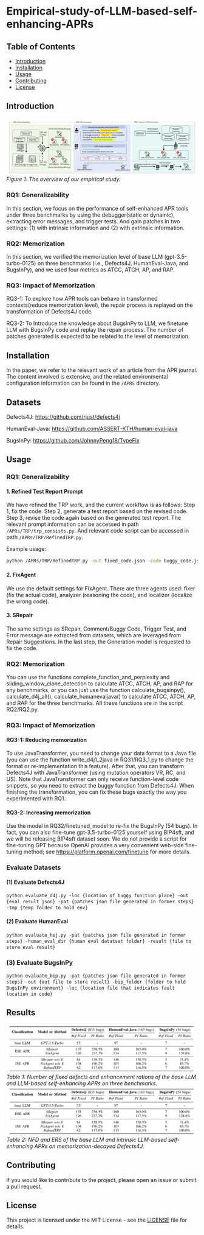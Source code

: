 # Empirical-study-of-LLM-based-self-enhancing-APRs

## Table of Contents
- [Introduction](#introduction)
- [Installation](#installation)
- [Usage](#usage)
- [Contributing](#contributing)
- [License](#license)

## Introduction
![overview](overview.png)
*Figure 1: The overview of our empirical study.*
### RQ1: Generalizability
In this section, we focus on the performance of self-enhanced APR tools under three benchmarks by using the debugger(static or dynamic), extracting error messages, and trigger tests. And gain patches in two settings: (1) with intrinsic information and (2) with extrinsic information. 
### RQ2: Memorization
In this section, we verified the memorization level of base LLM (gpt-3.5-turbo-0125) on three benchmarks (i.e., Defects4J, HumanEval-Java, and BugsInPy), and we used four metrics as ATCC, ATCH, AP, and RAP.
### RQ3: Impact of Memorization 
RQ3-1: To explore how APR tools can behave in transformed contexts(reduce memorization level), the repair process is replayed on the transformation of Defects4J code. 

RQ3-2: To Introduce the knowledge about BugsInPy to LLM, we finetune LLM with BugsInPy code and replay the repair process. The number of patches generated is expected to be related to the level of memorization.

## Installation
In the paper, we refer to the relevant work of an article from the APR journal. The content involved is extensive, and the related environmental configuration information can be found in the `/APRS` directory.

## Datasets
Defects4J: https://github.com/rjust/defects4j

HumanEval-Java: https://github.com/ASSERT-KTH/human-eval-java

BugsInPy: https://github.com/JohnnyPeng18/TypeFix


## Usage
### RQ1: Generalizability
#### 1. Refined Test Report Prompt
We have refined the TRP work, and the current workflow is as follows: Step 1, fix the code. Step 2, generate a test report based on the revised code. Step 3, revise the code again based on the generated test report. The relevant prompt information can be accessed in path `/APRs/TRP/trp_consists.py`. And relevant code script can be accessed in path `/APRs/TRP/RefinedTRP.py`.  
  
Example usage:
```bash
python /APRs/TRP/RefinedTRP.py -out fixed_code.json -code buggy_code.json -api YOUR_API_KEY -model gpt-3.5-turbo-0125 -lang Python
```

#### 2. FixAgent

We use the default settings for FixAgent. There are three agents used: fixer (fix the actual code), analyzer (reasoning the code), and localizer (localize the wrong code).

#### 3. SRepair

The same settings as SRepair, Comment/Buggy Code, Trigger Test, and Error message are extracted from datasets, which are leveraged from Repair Suggestions. In the last step, the Generation model is requested to fix the code.

### RQ2: Memorization
You can use the functions complete_function_and_perplexity and sliding_window_clone_detection to calculate ATCC, ATCH, AP, and RAP for any benchmarks, or you can just use the function calculate_bugsinpy(), calculate_d4j_all(), calculate_humanevaljava() to calculate ATCC, ATCH, AP, and RAP for the three benchmarks. All these functions are in the script RQ2/RQ2.py.

### RQ3: Impact of Memorization

#### RQ3-1: Reducing memorization
To use JavaTransformer, you need to change your data format to a Java file (you can use the function write_d4j1_2java in RQ31/RQ3_1.py to change the format or re-implementation this feature). After that, you can transform Defects4J with JavaTransformer (using mutation operators VR, RC, and US). Note that JavaTransformer can only receive function-level code snippets, so you need to extract the buggy function from Defects4J. When finishing the transformation, you can fix these bugs exactly the way you experimented with RQ1.  

#### RQ3-2: Increasing memorization
Use the model in RQ32/finetuned_model to re-fix the BugsInPy (54 bugs). In fact, you can also fine-tune gpt-3.5-turbo-0125 yourself using BIP4sft, and we will be releasing BIP4sft dataset soon. We do not provide a script for fine-tuning GPT because OpenAI provides a very convenient web-side fine-tuning method; see https://platform.openai.com/finetune for more details.

### Evaluate Datasets

#### (1) Evaluate Defects4J
```
python evaluate_d4j.py -loc {location of buggy function place} -out {eval result json} -pat {patches json file generated in former steps} -tmp {temp folder to hold env}
```
#### (2) Evaluate HumanEval
```
python evaluate_hej.py -pat {patches json file generated in former steps} -human_eval_dir {human eval datatset folder} -result {file to store eval result}
```

### (3) Evaluate BugsInPy
```
python evaluate_bip.py -pat {patches json file generated in former steps} -out {out file to store result} -bip_folder {folder to hold BugsInPy environment} -loc {location file that indicates fault location in code}
```

## Results
![result table1](result_table1.png)
*Table 1: Number of fixed defects and enhancement rations of the base LLM and LLM-based self-enhancing APRs on three benchmarks.*
![result_table2](result_table1.png)
*Table 2: NFD and ERS of the base LLM and intrinsic LLM-based self-enhancing APRs on memorization-decayed Defects4J.*

## Contributing
If you would like to contribute to the project, please open an issue or submit a pull request.

## License
This project is licensed under the MIT License - see the [LICENSE](LICENSE) file for details.

